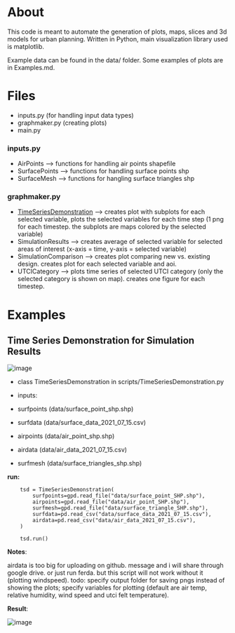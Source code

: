 # About

This code is meant to automate the generation of plots, maps, slices and 3d models for urban planning. Written in Python, main visualization library used is matplotlib.

Example data can be found in the data/ folder. Some examples of plots are in Examples.md.


# Files 
- inputs.py (for handling input data types)
- graphmaker.py (creating plots)
- main.py

### inputs.py
- AirPoints --> functions for handling air points shapefile
- SurfacePoints --> functions for handling surface points shp
- SurfaceMesh --> functions for hangling surface triangles shp

### graphmaker.py
- [TimeSeriesDemonstration](#time-series-demonstration-for-simulation-results) --> creates plot with subplots for each selected variable, plots the selected variables for each time step (1 png for each timestep. the subplots are maps colored by the selected variable)
- SimulationResults --> creates average of selected variable for selected areas of interest (x-axis = time, y-axis = selected variable)
- SimulationComparison --> creates plot comparing new vs. existing design. creates plot for each selected variable and aoi.
- UTCICategory --> plots time series of selected UTCI category (only the selected category is shown on map). creates one figure for each timestep.

# Examples

## Time Series Demonstration for Simulation Results
![image](https://github.com/user-attachments/assets/343e90dd-81de-4f74-a5b4-964a92e51fb7)

- class TimeSeriesDemonstration in scripts/TimeSeriesDemonstration.py

- inputs:
-   surfpoints (data/surface_point_shp.shp)
-   surfdata (data/surface_data_2021_07_15.csv)
-   airpoints (data/air_point_shp.shp)
-   airdata (data/air_data_2021_07_15.csv)
-   surfmesh (data/surface_triangles_shp.shp)

**run:**
```
    tsd = TimeSeriesDemonstration(
        surfpoints=gpd.read_file("data/surface_point_SHP.shp"),
        airpoints=gpd.read_file("data/air_point_SHP.shp"),
        surfmesh=gpd.read_file("data/surface_triangle_SHP.shp"),
        surfdata=pd.read_csv("data/surface_data_2021_07_15.csv"),
        airdata=pd.read_csv("data/air_data_2021_07_15.csv"),
    )

    tsd.run()
```

**Notes**:

airdata is too big for uploading on github. message and i will share through google drive. or just run ferda. but this script will not work without it (plotting windspeed).
todo: specify output folder for saving pngs instead of showing the plots; specify variables for plotting (default are air temp, relative humidity, wind speed and utci felt temperature).

**Result**:

![image](https://github.com/user-attachments/assets/d8721abc-3745-4d18-87d4-518ed269ce20)



